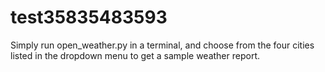 # test35835483593

Simply run open_weather.py in a terminal, and choose from the four cities listed in the dropdown menu to get a sample weather report.
